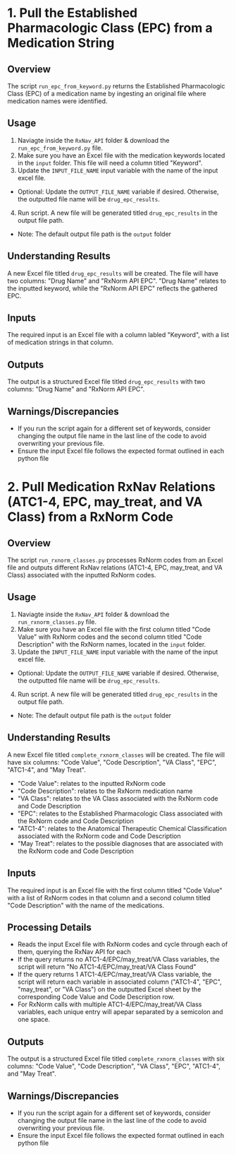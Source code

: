# 1. Pull the Established Pharmacologic Class (EPC) from a Medication String

## Overview
The script `run_epc_from_keyword.py` returns the Established Pharmacologic Class (EPC) of a medication name by ingesting an original file where medication names were identified.

## Usage
1) Naviagte inside the `RxNav_API` folder & download the `run_epc_from_keyword.py` file. 
2) Make sure you have an Excel file with the medication keywords located in the `input` folder.  This file will need a column titled "Keyword". 
3) Update the `INPUT_FILE_NAME` input variable with the name of the input excel file. 
- Optional: Update the `OUTPUT_FILE_NAME` variable if desired.  Otherwise, the outputted file name will be `drug_epc_results`.
4) Run script.  A new file will be generated titled `drug_epc_results` in the output file path.
- Note: The default output file path is the `output` folder

## Understanding Results
A new Excel file titled `drug_epc_results` will be created.  The file will have two columns: "Drug Name" and "RxNorm API EPC".  "Drug Name" relates to the inputted keyword, while the "RxNorm API EPC" reflects the gathered EPC.

## Inputs
The required input is an Excel file with a column labled "Keyword", with a list of medication strings in that column. 

## Outputs
The output is a structured Excel file titled `drug_epc_results` with two columns: "Drug Name" and "RxNorm API EPC".

## Warnings/Discrepancies 
- If you run the script again for a different set of keywords, consider changing the output file name in the last line of the code to avoid overwriting your previous file. 
- Ensure the input Excel file follows the expected format outlined in each python file

# 2. Pull Medication RxNav Relations (ATC1-4, EPC, may_treat, and VA Class) from a RxNorm Code

## Overview
The script `run_rxnorm_classes.py` processes RxNorm codes from an Excel file and outputs different RxNav relations (ATC1-4, EPC, may_treat, and VA Class) associated with the inputted RxNorm codes. 

## Usage
1) Naviagte inside the `RxNav_API` folder & download the `run_rxnorm_classes.py` file. 
2) Make sure you have an Excel file with the first column titled "Code Value" with RxNorm codes and the second column titled "Code Description" with the RxNorm names, located in the `input` folder. 
3) Update the `INPUT_FILE_NAME` input variable with the name of the input excel file. 
- Optional: Update the `OUTPUT_FILE_NAME` variable if desired.  Otherwise, the outputted file name will be `drug_epc_results`.
4) Run script.  A new file will be generated titled `drug_epc_results` in the output file path.
- Note: The default output file path is the `output` folder

## Understanding Results
A new Excel file titled `complete_rxnorm_classes` will be created. The file will have six columns: "Code Value", "Code Description", "VA Class", "EPC", "ATC1-4", and "May Treat".  
- "Code Value": relates to the inputted RxNorm code
- "Code Description": relates to the RxNorm medication name 
- "VA Class": relates to the VA Class associated with the RxNorm code and Code Description 
- "EPC": relates to the Established Pharmacologic Class associated with the RxNorm code and Code Description 
- "ATC1-4": relates to the Anatomical Therapeutic Chemical Classification associated with the RxNorm code and Code Description
- "May Treat": relates to the possible diagnoses that are associated with the RxNorm code and Code Description

## Inputs
The required input is an Excel file with the first column titled "Code Value" with a list of RxNorm codes in that column and a second column titled "Code Description" with the name of the medications. 

## Processing Details
- Reads the input Excel file with RxNorm codes and cycle through each of them, querying the RxNav API for each
- If the query returns no ATC1-4/EPC/may_treat/VA Class variables, the script will return "No ATC1-4/EPC/may_treat/VA Class Found"
- If the query returns 1 ATC1-4/EPC/may_treat/VA Class variable, the script will return each variable in associated column ("ATC1-4", "EPC", "may_treat", or "VA Class") on the outputted Excel sheet by the corresponding Code Value and Code Description row. 
- For RxNorm calls with multiple ATC1-4/EPC/may_treat/VA Class variables, each unique entry will apepar separated by a semicolon and one space.

## Outputs
The output is a structured Excel file titled `complete_rxnorm_classes` with six columns: "Code Value", "Code Description", "VA Class", "EPC", "ATC1-4", and "May Treat".

## Warnings/Discrepancies 
- If you run the script again for a different set of keywords, consider changing the output file name in the last line of the code to avoid overwriting your previous file. 
- Ensure the input Excel file follows the expected format outlined in each python file